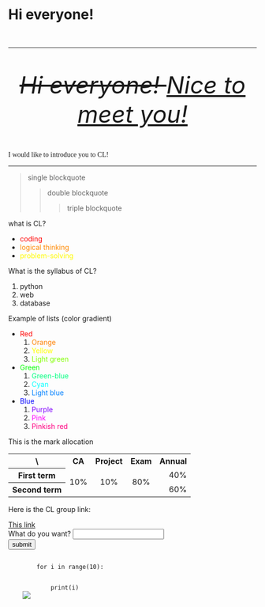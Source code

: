 <html>
    <h1>
        <b>
            Hi everyone!
        </b>
    </h1>
    <br>
    <hr>
    <br>
    <p align="center">
        <font size="20">
            <i>
                <s>
                    Hi everyone!
                </s>
                <u>
                    Nice to meet you!
                </u>
            </i>
        </font>
    </p>
    <br>
    <p>
        <font face="comic sans ms">
             I would like to introduce you to CL!
        </font>
    </p>
    <hr>
    <blockquote>
        single blockquote
        <blockquote>
            double blockquote
            <blockquote>
                triple blockquote
            </blockquote>
        </blockquote>
    </blockquote>
    <p>
        what is CL?
    </p>
    <ul>
        <li>
            <font color="#ff0000">
                coding
            </font>
        </li>
        <li>
            <font color="#ff8800">
                logical thinking
            </font>
        </li>
        <li>
            <font color="#fffb00">
                problem-solving
            </font>
        </li>
    </ul>
    <p>
        What is the syllabus of CL?
    </p>
    <ol>
        <li>
            python
        </li>
        <li>
            web
        </li>
        <li>
            database
        </li>
    </ol>
    Example of lists (color gradient)
    <br>
    <ul>
        <li>
            <font color="#ff0000">
                Red
            </font>
            <ol>
                <li>
                    <font color="ff8000">
                        Orange
                    </font>
                </li>
                <li>
                    <font color="ffff00">
                        Yellow
                    </font>
                </li>
                <li>
                    <font color="80ff00">
                        Light green
                    </font>
                </li>
            </ol>
        </li>
        <li>
            <font color="00ff00">
                Green
            </font>
            <ol>
                <li>
                    <font color="00ff80">
                        Green-blue
                    </font>
                </li>
                <li>
                    <font color="00ffff">
                        Cyan
                    </font>
                </li>
                <li>
                    <font color="0080ff">
                        Light blue
                    </font>
                </li>
            </ol>
        </li>
        <li>
            <font color="0000ff">
                Blue
            </font>
            <ol>
                <li>
                    <font color="8000ff">
                        Purple
                    </font>
                </li>
                <li>
                    <font color="ff00ff">
                        Pink
                    </font>
                </li>
                <li>
                    <font color="ff0080">
                        Pinkish red
                    </font>
                </li>
            </ol>
        </li>
    </ul>
    <p>
        This is the mark allocation
    </p>
    <table>
        <tr>
            <th>
                \
            </th>
            <th>
                CA
            </th>
            <th>
                Project
            </th>
            <th>
                Exam
            </th>
            <th>
                Annual
            </th>
        </tr>
        <tr>
            <th>
                First term
            </th>
            <td rowspan="2" align="center">
                10%
            </td>
            <td rowspan="2" align="center">
                10%
            </td>
            <td rowspan="2" align="center">
                    80%
            </td>
            <td align="right">
                    40%
            </td>
        </tr>
        <tr>
            <th>
                Second term
            </th>
            <td align="right">
                    60%
            </td>
        </tr>
    </table>
    <p>
        Here is the CL group link:
    </p>
    <a href="https://teams.microsoft.com/l/channel/19%3AzpLB-JZoeRV29DUP9iXyzWjaveQANgqSEJXLzREb7nk1%40thread.tacv2/%E4%B8%80%E8%88%AC?groupId=31fb46c4-8623-455d-81e7-cdc76e33a0dc&tenantId=669e0d54-0ff6-4f73-bcd9-b8c1b45b3ca3">
        This link
    </a>
    <form>
        <label for="x">
            What do you want?
        </label>
        <input type="text" id="x" nname="x">
        <br>
        <input type="submit" value="submit">
    </form>
    <code>
        for i in range(10):
        <br>
        &nbsp;&nbsp;&nbsp;&nbsp;print(i)
    </code>
    <img src="https://encrypted-tbn0.gstatic.com/images?q=tbn:ANd9GcTd9SW_99wedRRjOxaujz9XE98GcuzwNCT0Lk_XLC12xQ&s.jpg">
</html>
